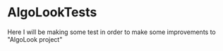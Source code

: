 # AlgoLookTests
Here I will be making some test in order to make some improvements to "AlgoLook project"
